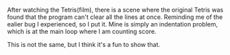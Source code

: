 After watching the Tetris(film), there is a scene where the original Tetris was found that the program can't clear all the lines at once.
Reminding me of the ealier bug I experienced, so I put it.
Mine is simply an indentation problem, which is at the main loop where I am counting score.

This is not the same, but I think it's a fun to show that.